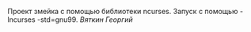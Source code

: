 
Проект змейка с помощью библиотеки ncurses.
Запуск с помощью -lncurses -std=gnu99. 
*Вяткин Георгий*
